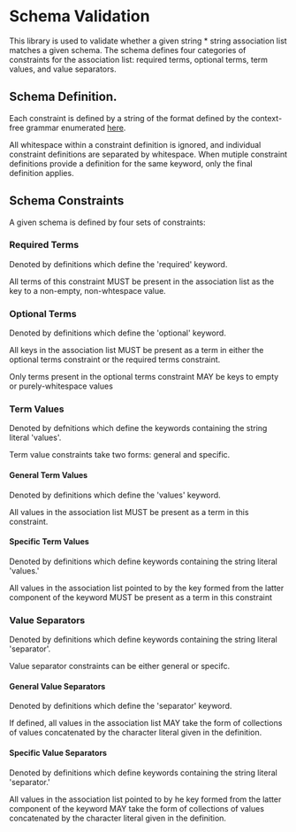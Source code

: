 # Schema Validation

This library is used to validate whether a given string * string association list
matches a given schema. The schema defines four categories of constraints for
the association list: required terms, optional terms, term values, and
value separators.

## Schema Definition.

Each constraint is defined by a string of the format defined by the context-free
grammar enumerated [here](constraint_definition.enbf).

All whitespace within a constraint definition is ignored, and individual constraint
definitions are separated by whitespace. When mutiple constraint definitions
provide a definition for the same keyword, only the final definition applies.

## Schema Constraints

A given schema is defined by four sets of constraints:

### Required Terms

Denoted by definitions which define the 'required' keyword.

All terms of this constraint MUST be present in the association list as the key
to a non-empty, non-whtespace value.

### Optional Terms

Denoted by definitions which define the 'optional' keyword.

All keys in the association list MUST be present as a term in either the optional
terms constraint or the required terms constraint.

Only terms present in the optional terms constraint MAY be keys to empty or
purely-whitespace values

### Term Values

Denoted by defnitions which define the keywords containing the string literal
'values'.

Term value constraints take two forms: general and specific.

#### General Term Values

Denoted by definitions which define the 'values' keyword.

All values in the association list MUST be present as a term in this constraint.

#### Specific Term Values

Denoted by definitions which define keywords containing the string literal 'values.'

All values in the association list pointed to by the key formed from the latter
component of the keyword MUST be present as a term in this constraint

### Value Separators

Denoted by definitions which define keywords containing the string literal 'separator'.

Value separator constraints can be either general or specifc.

#### General Value Separators

Denoted by definitions which define the 'separator' keyword.

If defined, all values in the association list MAY take the form of collections of
values concatenated by the character literal given in the definition.

#### Specific Value Separators

Denoted by definitions which define keywords containing the string literal 'separator.'

All values in the association list pointed to by he key formed from the latter
component of the keyword MAY take the form of collections of values concatenated
by the character literal given in the definition.


